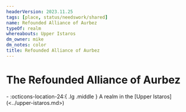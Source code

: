 ```yaml
---
headerVersion: 2023.11.25
tags: [place, status/needswork/shared]
name: Refounded Alliance of Aurbez
typeOf: realm
whereabouts: Upper Istaros
dm_owner: mike
dm_notes: color
title: Refounded Alliance of Aurbez
---
```

# The Refounded Alliance of Aurbez
<div class="grid cards ext-narrow-margin ext-one-column" markdown>
-    :octicons-location-24:{ .lg .middle } A realm in the [Upper Istaros](<../upper-istaros.md>)  
</div>




